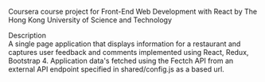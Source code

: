 Coursera course project for Front-End Web Development with React
by The Hong Kong University of Science and Technology


Description  
A single page application that displays information for a restaurant and captures user feedback and comments implemented using React, Redux, Bootstrap 4. Application data's fetched using the Fectch API from an external API endpoint specified in shared/config.js as a based url.
